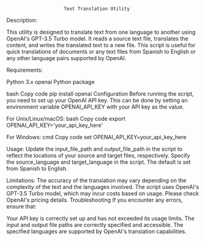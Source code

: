                          Text Translation Utility

Description:

This utility is designed to translate text from one language to another using
OpenAI's GPT-3.5 Turbo model. It reads a source text file, translates the
content, and writes the translated text to a new file. This script is useful
for quick translations of documents or any text files from Spanish to English 
or any other language pairs supported by OpenAI.

Requirements:

Python 3.x
openai Python package


bash
Copy code
pip install openai
Configuration
Before running the script, you need to set up your OpenAI API key. This can be done by setting an environment variable OPENAI_API_KEY with your API key as the value.

For Unix/Linux/macOS:
bash
Copy code
export OPENAI_API_KEY='your_api_key_here'

For Windows:
cmd
Copy code
set OPENAI_API_KEY=your_api_key_here

Usage:
Update the input_file_path and output_file_path in the script to reflect the
locations of your source and target files, respectively.
Specify the source_language and target_language in the script. The default is
set from Spanish to English.


Limitations:
The accuracy of the translation may vary depending on the complexity of the text and the languages involved.
The script uses OpenAI's GPT-3.5 Turbo model, which may incur costs based on usage. Please check OpenAI's pricing details.
Troubleshooting
If you encounter any errors, ensure that:

Your API key is correctly set up and has not exceeded its usage limits.
The input and output file paths are correctly specified and accessible.
The specified languages are supported by OpenAI's translation capabilities.

